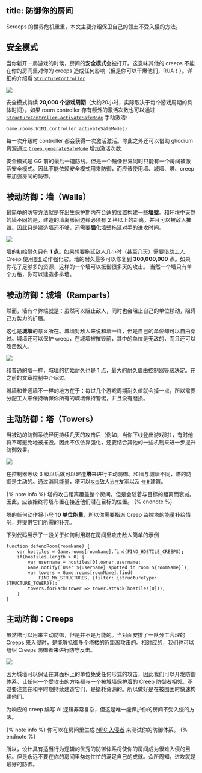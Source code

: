 title: 防御你的房间
---

Screeps 的世界危机重重，本文主要介绍保卫自己的领土不受入侵的方法。

## 安全模式

当你新开一局游戏的时候，房间的**安全模式**会被打开。这意味其他的 creeps 不能在你的房间里对你的 creeps 造成任何影响（但是你可以干爆他们，RUA！）。详细的介绍看 [`StructureController`](/api/#StructureController)

![](img/safe_mode.png)

安全模式持续 **20,000 个游戏周期**（大约20小时，实际取决于每个游戏周期的具体时间）。如果 room controller 存有额外的激活次数也可以通过 [`StructureController.activateSafeMode`](/api/#StructureController.activateSafeMode) 手动激活:

    Game.rooms.W1N1.controller.activateSafeMode()

每一次升级时 controller 都会获得一次激活激活。除此之外还可以借助 ghodium 资源通过 [`Creep.generateSafeMode`](/api/#Creep.generateSafeMode) 增加激活次数.

安全模式是 GG 前的最后一道防线。但是一个镜像世界同时只能有一个房间被激活安全模式。因此不能依赖安全模式用来防御，而应该使用墙、城墙、塔、creep 来加强房间的防御。

## 被动防御：墙（Walls）


最简单的防守方法就是在出生保护期内在合适的位置构建一些**墙壁**。和环境中天然的墙不同的是，建造的墙离房间边缘必须有 2 格以上的距离，并且可以被敌人摧毁。因此只是建造墙还不够，还需要**强化**墙壁拖延对手的进攻时间。

![](img/defense1.png)


墙的初始耐久只有 **1 点**。如果想要拖延敌人几小时（甚至几天）需要借助工人 Creep 使用[`修复`](/api/#Creep.repair)动作强化它。墙的耐久最多可以修复到 **300,000,000** 点。如果你花了足够多的资源，这样的一个墙可以抵御很多天的攻击。 当然一个墙只有单个方格，你可以建造多排墙。

## 被动防御：城墙（Ramparts）

然而，墙有个弊端就是：虽然可以阻止敌人，同时也会阻止自己的单位移动，阻碍己方势力的扩展。

这也是**城墙**的意义所在。城墙对敌人来说和墙一样，但是自己的单位却可以自由穿过。城墙还可以保护 creep，在城墙被摧毁前，其中的单位是无敌的，而且还可以攻击敌人。

![](img/defense2.png)

和普通的墙一样，城墙的初始耐久也是 1 点，最大的耐久值由控制器等级决定。在之前的文章[控制](/control.html)中介绍过。

城墙和普通墙不一样的地方在于：每过几个游戏周期耐久值就会掉一点，所以需要分配工人来保持确保你所有的城墙保持警惕，并且没有磨损。

## 主动防御：塔（Towers）


当被动的防御系统经历持续几天的攻击后（例如，当你下线登出游戏时），有时他将不可避免地被摧毁。因此不仅依靠强化，还要结合其他的一些机制来进一步提升防御效果。

![](img/defense3.png)

在控制器等级 3 级以后就可以建造**塔**来进行主动防御。和墙与城墙不同，塔的防御是主动的。通过消耗能量，塔可以[`攻击`](/api/#StructureTower.attack)敌人[`治疗`](/api/#StructureTower.heal)友军以及 [`修复`](/api/#StructureTower.repair)建筑。

{% note info %}
塔的攻击距离覆盖整个房间，但是会随着与目标的距离而衰减。因此，应该始终将塔布置在接近他们潜在目标的位置。
{% endnote %}

塔的任何动作将小号 **10 单位能量**，所以你需要指派 Creep 监控塔的能量补给情况，并提供它们所需的补充。

下列代码展示了一段关于如何利用塔在房间里攻击敌人简单的示例

    function defendRoom(roomName) {
        var hostiles = Game.rooms[roomName].find(FIND_HOSTILE_CREEPS);
        if(hostiles.length > 0) {
            var username = hostiles[0].owner.username;
            Game.notify(`User ${username} spotted in room ${roomName}`);
            var towers = Game.rooms[roomName].find(
                FIND_MY_STRUCTURES, {filter: {structureType: STRUCTURE_TOWER}});
            towers.forEach(tower => tower.attack(hostiles[0]));
        }
    }

## 主动防御：Creeps


虽然塔可以用来主动防御，但是并不是万能的。当对面安排了一队分工合理的 Creeps 来入侵时，是能够抵御多个塔楼的近距离攻击的。相对应的，我们也可以组织 Creeps 防御者来进行防守反击。

![](img/defense4.png)

因为城墙可以保证在其面积上的单位免受任何形式的攻击，因此我们可以开发防御体系，让任何一个受攻击的方格都与一个被城墙保护着的 Creep 防御者相邻。不过要注意在和平时期持续建造它们，是挺耗资源的。所以做好是在被围困时快速构建他们。

为响应的 creep 编写 AI 逻辑非常复杂，但这是唯一能保护你的房间不受入侵的方法。

{% note info %}
你可以在房间里生成 [NPC 入侵者](/invaders.html) 来测试你的防御体系。
{% endnote %}

所以，设计具有适当行为逻辑的优秀的防御体系将使你的房间成为很难入侵的目标。但是永远不要在你的房间里匆匆忙忙的满足自己的成就。众所周知，进攻就是最好的防御。
